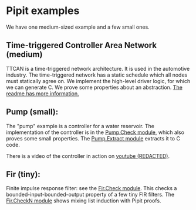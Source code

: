 # Pipit examples

We have one medium-sized example and a few small ones.

## Time-triggered Controller Area Network (medium)

TTCAN is a time-triggered network architecture. It is used in the automotive industry.
The time-triggered network has a static schedule which all nodes must statically agree on.
We implement the high-level driver logic, for which we can generate C.
We prove some properties about an abstraction.
[The readme has more information.](ttcan/readme.md)


## Pump (small):
The "pump" example is a controller for a water reservoir.
The implementation of the controller is in the [Pump.Check module](Pump.Check.fst), which also proves some small properties.
The [Pump.Extract module](Pump.Extract.fst) extracts it to C code.

There is a video of the controller in action on [youtube (REDACTED)](REDACTED).

## Fir (tiny):
Finite impulse response filter: see the [Fir.Check module](Fir.Check.fst).
This checks a bounded-input-bounded-output property of a few tiny FIR filters.
The [Fir.CheckN module](Fir.CheckN.fst) shows mixing list induction with Pipit proofs.
